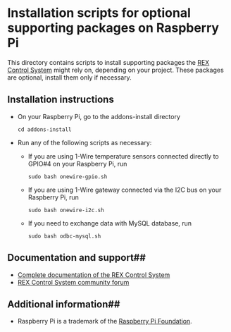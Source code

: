 Installation scripts for optional supporting packages on Raspberry Pi
=====================================================================

This directory contains scripts to install supporting packages the
[REX Control System](https://www.rexcontrols.com/rex) might rely on, depending
on your project. These packages are optional, install them only if necessary. 

## Installation instructions ##
- On your Raspberry Pi, go to the addons-install directory

    ```
    cd addons-install
    ```

- Run any of the following scripts as necessary:
    - If you are using 1-Wire temperature sensors connected directly to GPIO#4
    on your Raspberry Pi, run

        ```
        sudo bash onewire-gpio.sh
        ```

    - If you are using 1-Wire gateway connected via the I2C bus on your 
    Raspberry Pi, run

        ```
        sudo bash onewire-i2c.sh
        ```

    - If you need to exchange data with MySQL database, run

        ```
        sudo bash odbc-mysql.sh
        ```

## Documentation and support##
- [Complete documentation of the REX Control System](http://www.rexcontrols.com/documentation-and-support)
- [REX Control System community forum](https://www.rexcontrols.com/forum)  

## Additional information##
- Raspberry Pi is a trademark of the [Raspberry Pi Foundation](http://www.raspberrypi.org).
